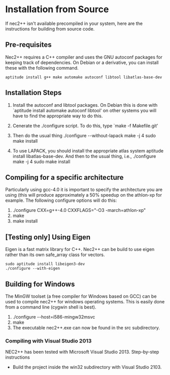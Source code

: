 # Installation from Source

If nec2++ isn't available precompiled in your system, here are the instructions for
building from source code.

## Pre-requisites

Nec2++ requires a C++ compiler and uses the GNU autoconf packages for
keeping track of dependencies. On Debian or a derivative, you can
install these with the following command.

    aptitude install g++ make automake autoconf libtool libatlas-base-dev

## Installation Steps

  1. Install the autoconf and libtool packages.
     On Debian this is done with
    `aptitude install automake autoconf libtool'
     on other systems you will have to find the appropriate way to do this.

  3. Cenerate the ./configure script. To do this, type
    `make -f Makefile.git'

  4. Then do the usual thing
    ./configure --without-lapack
    make -j 4
    sudo make install

  5. To use LAPACK, you should install the appropriate atlas system
     aptitude install libatlas-base-dev. And then to the usual thing, i.e.,
    ./configure 
    make -j 4
    sudo make install

## Compiling for a specific architecture

Particularly using gcc-4.0 it is important to specify the architecture you
are using (this will produce approximately a 50% speedup on the athlon-xp
for example. The following configure options will do this:

  1. ./configure CXX=g++-4.0 CXXFLAGS="-O3 -march=athlon-xp"
  2. make
  3. make install

## [Testing only] Using Eigen

Eigen is a fast matrix library for C++. Nec2++ can be build to use eigen rather than its own safe_array class for vectors.

    sudo aptitude install libeigen3-dev
    ./configure --with-eigen

## Building for Windows

The MinGW toolset (a free compiler for Windows based on GCC) can be used to
compile nec2++ for windows operating systems. This is easily done from a
command line (cygwin shell is best).

  1. ./configure --host=i586-mingw32msvc
  2. make
  3. The executable nec2++.exe can now be found in the src subdirectory.

### Compiling with Visual Studio 2013

NEC2++ has been tested with Microsoft Visual Studio 2013.
Step-by-step instructions

* Build the project inside the win32 subdirectory with Visual Studio 2103.

